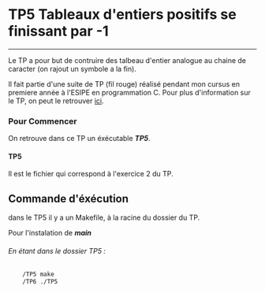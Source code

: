 # TP5 Tableaux d'entiers positifs se finissant par -1 
---
 Le TP a pour but de contruire des talbeau d'entier analogue au chaine de caracter (on rajout un symbole a la fin).
 
 Il fait partie d'une suite de TP (fil rouge) réalisé pendant mon cursus en premiere année à l'ESIPE en programmation C.
 Pour plus d'information sur le TP, on peut le retrouver [ici](http://igm.univ-mlv.fr/~borie/esipe/tp5.pdf).



### Pour Commencer

On retrouve dans ce TP un éxécutable ***TP5***.


#### TP5
Il est le fichier qui correspond à l'exercice 2 du TP.



## Commande d'éxécution
 dans le TP5 il y a un Makefile, à la racine du dossier du TP.

Pour l'instalation de ***main***  
###### En étant dans le dossier TP5 :
```Bash
    /TP5 make
    /TP6 ./TP5
```


